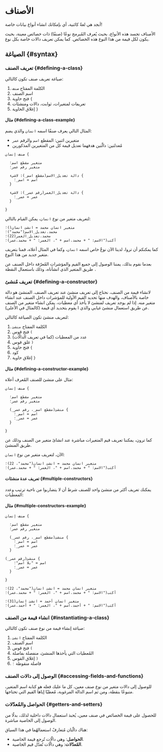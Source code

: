 ﻿---
sidebar_position: 11
---

# الأصناف

أبجد هي لغةٌ كائنية، أي بإمكانك انشاء أنواع بيانات خاصة!

الأصناف تجسد هذه الأنواع، بحيث يُعرف المُبرمج نوعًا (صنفًا) ذات خصائص معينة، بحيث يكون لكل قيمة من هذا النوع هذه
الخصائص. كما يمكن تعريف دالات خاصة بكل نوع.

## الصياغة {#syntax}

### تعريف الصنف {#defining-a-class}

صياغة تعريف صنف تكون كالتالي:

1. الكلمة المفتاح `صنف`
2. اسم الصنف
3. فتح حاوية `{`
4. تعريفات لمتغيرات، ثوابت، دالات ومنشئات
5. إغلاق الحاوية `}`

#### مثال {#defining-a-class-example}

المثال التالي يعرف صنفًا اسمه `انسان` والذي يضم:

- متغيرين اثنين: المقطع `اسم` والرقم `عمر`
- مُعدلتين: دالّتين هدفهما تعديل قيمة كل من المتغيرين المذكورين

```abjad showLineNumbers
صنف إنسان {

  متغير مقطع اسم؛
  متغير رقم عمر؛
  
  دالة تعديل_الاسم(مقطع اسم_): لاشيء {
    اسم = اسم_؛
  }
  
  دالة تعديل_العمر(رقم عمر_): لاشيء {
    عمر = عمر_؛
  }

}
```

لتعريف متغير من نوع `انسان`، يمكن القيام بالتالي:

```abjad showLineNumbers
متغير انسان محمد = انشئ انسان()؛
محمد.تعديل_الاسم("محمد")؛
محمد.تعديل_العمر(22)؛
أكتب("الاسم: " + محمد.اسم + "، العمر: " + محمد.عمر)؛
```

كما يمكنكم أن تروا، لدينا الآن نوعٌ خاص اسمه `انسان`، وكما في المثال أعلاه، قمنا بتعريف متغير جديد من هذا النوع.

بعدما نقوم بذلك، يمننا الوصول إلى جميع القيم والمؤشرات المُعرّفة داخل الصنف عن طريق المتغير الذي انشأناه، وذلك باستعمال
النقطة `.`

### تعريف مُنشئ {#defining-a-constructor}

لانشاء قيمة من الصنف، نحتاج إلى تعريف منشئ عند تعريف الصنف. المنشئ هو دالة خاصة بالأصناف، والهدف منها تحديد القيم
الأولية للمؤشرات داخل الصنف عند انشاء متغير منه. إذا لم يوجد تعريف لمنشئ لا يأخذ أي معطيات، يمكن انشاء متغير من الصنف عن
طريق استعمال منشئ غيابي والذي ا يقوم بتحديد أي قيمة (كالمثال في الأعلى).

لتعريف منشئ تكون الصياغة كالتالي:

1. الكلمة المفتاح `منشئ`
2. فتح قوس `(`
3. عدد من المعطيات (كما في تعريف الدالّات)
4. غلق قوس `)`
5. فتح حاوية `{`
6. كود
7. إغلاق حاوية `}`

#### مثال {#defining-a-constructor-example}

مثال على منشئ للصنف المُعرف أعلاه:

```abjad showLineNumbers
صنف إنسان {

  متغير مقطع اسم؛
  متغير رقم عمر؛
  
  منشئ(مقطع اسم_، رقم عمر_) {
    اسم = اسم_؛
    عمر = عمر_؛
  }

}
```

كما ترون، يمكننا تعريف قيم المتغيرات مباشرة عند انشائ متغير من الصنف وذلك عن طريق المنشئ.

الآن، لتعريف متغير من نوع `انسان`:

```abjad showLineNumbers
متغير انسان محمد = انشئ انسان("محمد"، 22)؛
أكتب("الاسم: " + محمد.اسم + "، العمر: " + محمد.عمر)؛
```

#### تعريف عدة منشئات {#multiple-constructors}

يمكنك تعريف أكثر من منشئ واحد للصنف شرط أن لا يتضاربوا من ناحية ترتيب وعدد المعطيات:

#### مثال {#multiple-constructors-example}

```abjad showLineNumbers
صنف إنسان {

  متغير مقطع اسم؛
  متغير رقم عمر؛
  
  منشئ(مقطع اسم_، رقم عمر_) {
    اسم = اسم_؛
    عمر = عمر_؛
  }
  
منشئ(رقم عمر_) {  
    اسم = "بلا اسم"؛
    عمر = عمر_؛
  }

}

متغير انسان محمد = انشئ انسان("محمد"، 22)؛
أكتب("الاسم: " + محمد.اسم + "، العمر: " + محمد.عمر)؛

متغير انسان أحمد = انشئ انسان(31)؛
أكتب("الاسم: " + أحمد.اسم + "، العمر: " + أحمد.عمر)؛
```

### انشاء قيمة من الصنف {#instantiating-a-class}

صياغة إنشاء قيمة من نوع صنف تكون كالتالي:

1. الكلمة المفتاح `انشئ`
2. اسم الصنف
3. فتح قوس `(`
4. المُعطيات التي يأخذها المنشئ، منفصلة بفاصلة
5. إغلاق القوس `)`
6. فاصلة منقوطة `؛`

### الوصول إلى دالات الصنف {#accessing-fields-and-functions}

للوصول إلى دالات متغير من نوع صنف معين، كل ما عليك فعله هو كتابة اسم المتغير، متبوعًا بنقطة، ومن ثم اسم الدالة المرغوبة،
مُعطيًا إياها القيم التي تحتاجها.

### الحواصل والمُعدّلات {#getters-and-setters}

للحصول على قيمة الخصائص في صنف معين، يُحبذ استعمال دالات داخلية لذلك، بدلًا من الوصول إلى الخاصية مباشرة.

هناك دالّتان مُتعارفٌ استعمالهُما في هذا السياق:
* **الحواصل**: وهي دالّات تُرجع قيمة الخاصية.
* **المُعدّلات**: وهي دالّات تُعدّل قيم الخاصية.